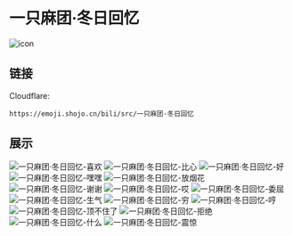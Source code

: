 # 一只麻团·冬日回忆
![icon](https://emoji.shojo.cn/bili/src/一只麻团·冬日回忆/icon.png)
## 链接
Cloudflare:
```
https://emoji.shojo.cn/bili/src/一只麻团·冬日回忆
```
## 展示
![一只麻团·冬日回忆-喜欢](https://emoji.shojo.cn/bili/src/一只麻团·冬日回忆/一只麻团·冬日回忆-喜欢.png)
![一只麻团·冬日回忆-比心](https://emoji.shojo.cn/bili/src/一只麻团·冬日回忆/一只麻团·冬日回忆-比心.png)
![一只麻团·冬日回忆-好](https://emoji.shojo.cn/bili/src/一只麻团·冬日回忆/一只麻团·冬日回忆-好.png)
![一只麻团·冬日回忆-嘿嘿](https://emoji.shojo.cn/bili/src/一只麻团·冬日回忆/一只麻团·冬日回忆-嘿嘿.png)
![一只麻团·冬日回忆-放烟花](https://emoji.shojo.cn/bili/src/一只麻团·冬日回忆/一只麻团·冬日回忆-放烟花.png)
![一只麻团·冬日回忆-谢谢](https://emoji.shojo.cn/bili/src/一只麻团·冬日回忆/一只麻团·冬日回忆-谢谢.png)
![一只麻团·冬日回忆-哎](https://emoji.shojo.cn/bili/src/一只麻团·冬日回忆/一只麻团·冬日回忆-哎.png)
![一只麻团·冬日回忆-委屈](https://emoji.shojo.cn/bili/src/一只麻团·冬日回忆/一只麻团·冬日回忆-委屈.png)
![一只麻团·冬日回忆-生气](https://emoji.shojo.cn/bili/src/一只麻团·冬日回忆/一只麻团·冬日回忆-生气.png)
![一只麻团·冬日回忆-穷](https://emoji.shojo.cn/bili/src/一只麻团·冬日回忆/一只麻团·冬日回忆-穷.png)
![一只麻团·冬日回忆-哼](https://emoji.shojo.cn/bili/src/一只麻团·冬日回忆/一只麻团·冬日回忆-哼.png)
![一只麻团·冬日回忆-顶不住了](https://emoji.shojo.cn/bili/src/一只麻团·冬日回忆/一只麻团·冬日回忆-顶不住了.png)
![一只麻团·冬日回忆-拒绝](https://emoji.shojo.cn/bili/src/一只麻团·冬日回忆/一只麻团·冬日回忆-拒绝.png)
![一只麻团·冬日回忆-什么](https://emoji.shojo.cn/bili/src/一只麻团·冬日回忆/一只麻团·冬日回忆-什么.png)
![一只麻团·冬日回忆-震惊](https://emoji.shojo.cn/bili/src/一只麻团·冬日回忆/一只麻团·冬日回忆-震惊.png)
